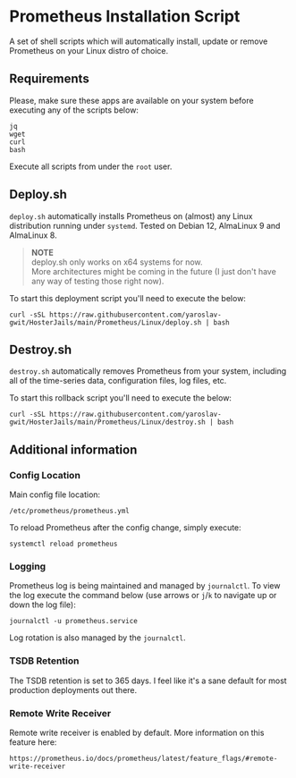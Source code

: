 # Prometheus Installation Script

A set of shell scripts which will automatically install, update or remove Prometheus on your Linux distro of choice.

## Requirements

Please, make sure these apps are available on your system before executing any of the scripts below:

```
jq
wget
curl
bash
```

Execute all scripts from under the `root` user.

## Deploy.sh

`deploy.sh` automatically installs Prometheus on (almost) any Linux distribution running under `systemd`.
Tested on Debian 12, AlmaLinux 9 and AlmaLinux 8.

> **NOTE**  
> deploy.sh only works on x64 systems for now.  
> More architectures might be coming in the future (I just don't have any way of testing those right now).

To start this deployment script you'll need to execute the below:

```shell
curl -sSL https://raw.githubusercontent.com/yaroslav-gwit/HosterJails/main/Prometheus/Linux/deploy.sh | bash
```

## Destroy.sh

`destroy.sh` automatically removes Prometheus from your system, including all of the time-series data, configuration files, log files, etc.

To start this rollback script you'll need to execute the below:

```shell
curl -sSL https://raw.githubusercontent.com/yaroslav-gwit/HosterJails/main/Prometheus/Linux/destroy.sh | bash
```

## Additional information

### Config Location

Main config file location:

```
/etc/prometheus/prometheus.yml
```

To reload Prometheus after the config change, simply execute:

```shell
systemctl reload prometheus
```

### Logging

Prometheus log is being maintained and managed by `journalctl`.
To view the log execute the command below (use arrows or `j`/`k` to navigate up or down the log file):

```shell
journalctl -u prometheus.service
```

Log rotation is also managed by the `journalctl`.

### TSDB Retention

The TSDB retention is set to 365 days. I feel like it's a sane default for most production deployments out there.

### Remote Write Receiver

Remote write receiver is enabled by default. More information on this feature here:

```link
https://prometheus.io/docs/prometheus/latest/feature_flags/#remote-write-receiver
```
